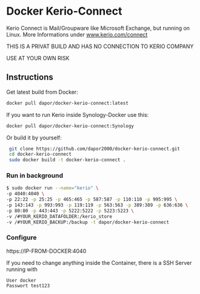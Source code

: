 # Docker Kerio-Connect

Kerio Connect is Mail/Groupware like Microsoft Exchange, but running on Linux.
More Informations under www.kerio.com/connect

THIS IS A PRIVAT BUILD AND HAS NO CONNECTION TO KERIO COMPANY

USE AT YOUR OWN RISK

## Instructions

Get latest build from Docker:

```bash
docker pull dapor/docker-kerio-connect:latest
```

If you want to run Kerio inside Synology-Docker use this:

```bash
docker pull dapor/docker-kerio-connect:Synology
```


Or build it by yourself:

```bash
 git clone https://github.com/dapor2000/docker-kerio-connect.git
 cd docker-kerio-connect
 sudo docker build -t docker-kerio-connect .
```

### Run in background

```bash
$ sudo docker run --name="kerio" \
-p 4040:4040 \
-p 22:22 -p 25:25 -p 465:465 -p 587:587 -p 110:110 -p 995:995 \
-p 143:143 -p 993:993 -p 119:119 -p 563:563 -p 389:389 -p 636:636 \
-p 80:80 -p 443:443 -p 5222:5222 -p 5223:5223 \
-v /#YOUR_KERIO_DATAFOLDER:/kerio_store
-v /#YOUR_KERIO_BACKUP:/backup -t dapor/docker-kerio-connect 
```

### Configure

https://IP-FROM-DOCKER:4040

If you need to change anything inside the Container, there is a SSH Server running with 
```
User docker 
Passwort test123
```
